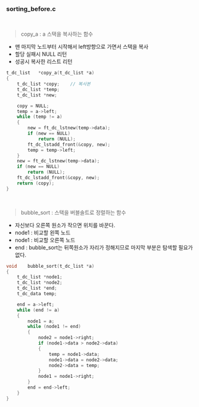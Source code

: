 
### sorting_before.c

<br>

>copy_a : a 스택을 복사하는 함수
- 맨 마지막 노드부터 시작해서 left방향으로 가면서 스택을 복사
- 할당 실패시 NULL 리턴
- 성공시 복사한 리스트 리턴
``` c
t_dc_list	*copy_a(t_dc_list *a)
{
	t_dc_list *copy;	// 복사본
	t_dc_list *temp;
	t_dc_list *new;

	copy = NULL;
	temp = a->left;
	while (temp != a)
	{
		new = ft_dc_lstnew(temp->data);
		if (new == NULL)
			return (NULL);
		ft_dc_lstadd_front(&copy, new);
		temp = temp->left;
	}
	new = ft_dc_lstnew(temp->data);
	if (new == NULL)
		return (NULL);
	ft_dc_lstadd_front(&copy, new);
	return (copy);
}
```

<br>

>bubble_sort : 스택을 버블솔트로 정렬하는 함수
- 자신보다 오른쪽 원소가 작으면 위치를 바꾼다.
- node1 : 비교할 왼쪽 노드
- node1 : 비교할 오른쪽 노드
- end : bubble_sort는 뒤쪽원소가 자리가 정해지므로 마지막 부분은 탐색할 필요가 없다.
``` c
void	bubble_sort(t_dc_list *a)
{
	t_dc_list *node1;
	t_dc_list *node2;
	t_dc_list *end;
	t_dc_data temp;

	end = a->left;
	while (end != a)
	{
		node1 = a;
		while (node1 != end)
		{
			node2 = node1->right;
			if (node1->data > node2->data)
			{
				temp = node1->data;
				node1->data = node2->data;
				node2->data = temp;
			}
			node1 = node1->right;
		}
		end = end->left;
	}
}
```

<br>